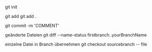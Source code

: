 git init

git add <FILE>
git add .

git commit -m 'COMMENT'


geänderte Dateien
git diff --name-status firstbranch..yourBranchName


einzelne Datei in Branch übernehmen
git checkout sourcebranch -- file

